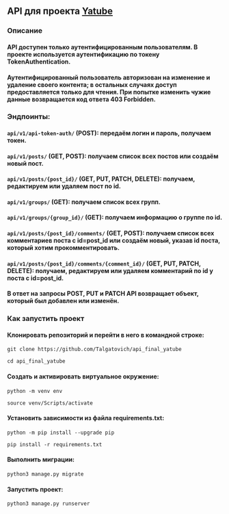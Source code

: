 ## API для проекта [Yatube](https://github.com/Talgatovich/hw05_final) 

### Описание

#### API доступен только аутентифицированным пользователям. В проекте используется аутентификацию по токену TokenAuthentication.
#### Аутентифицированный пользователь авторизован на изменение и удаление своего контента; в остальных случаях доступ предоставляется только для чтения. При попытке изменить чужие данные возвращается код ответа 403 Forbidden.

### Эндпоинты:

#### ```api/v1/api-token-auth/``` (POST): передаём логин и пароль, получаем токен.
#### ```api/v1/posts/``` (GET, POST): получаем список всех постов или создаём новый пост.
#### ```api/v1/posts/{post_id}/``` (GET, PUT, PATCH, DELETE): получаем, редактируем или удаляем пост по id.
#### ```api/v1/groups/``` (GET): получаем список всех групп.
#### ```api/v1/groups/{group_id}/``` (GET): получаем информацию о группе по id.
#### ```api/v1/posts/{post_id}/comments/``` (GET, POST): получаем список всех комментариев поста с id=post_id или создаём новый, указав id поста, который хотим прокомментировать.
#### ```api/v1/posts/{post_id}/comments/{comment_id}/``` (GET, PUT, PATCH, DELETE): получаем, редактируем или удаляем комментарий по id у поста с id=post_id.
#### В ответ на запросы POST, PUT и PATCH API  возвращает объект, который был добавлен или изменён.


### Как запустить проект

#### Клонировать репозиторий и перейти в него в командной строке:

```
git clone https://github.com/Talgatovich/api_final_yatube
```

```
cd api_final_yatube
```

#### Cоздать и активировать виртуальное окружение:

```
python -m venv env
```

```
source venv/Scripts/activate
```

#### Установить зависимости из файла requirements.txt:

```
python -m pip install --upgrade pip
```

```
pip install -r requirements.txt
```

#### Выполнить миграции:

```
python3 manage.py migrate
```

#### Запустить проект:

```
python3 manage.py runserver
```

